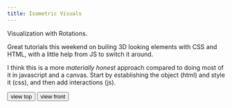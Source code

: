 ```yaml
---
title: Isometric Visuals
---
```


Visualization with Rotations.

<script src="/assets/js/iso.js"></script>

Great tutorials this weekend on builing 3D looking elements with 
CSS and HTML, with a little help from JS to switch it around.

I think this is a more _materially honest_ approach compared to doing
most of it in javascript and a canvas. Start by establishing
the object (html) and style it (css), and then add interactions (js).

<div class="d-pground">
  <div id="test-scene" class="scene">
      <div class="cube">
        <div></div>
      </div>  
  </div>
</div>

<button id="view-top">view top</button>
<button id="view-front">view front</button>